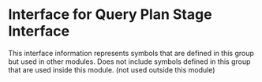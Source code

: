 
# Interface for Query Plan Stage Interface
This interface information represents symbols that are defined in this group but used in other modules.  Does not include symbols defined in this group that are used inside this module.
(not used outside this module)
